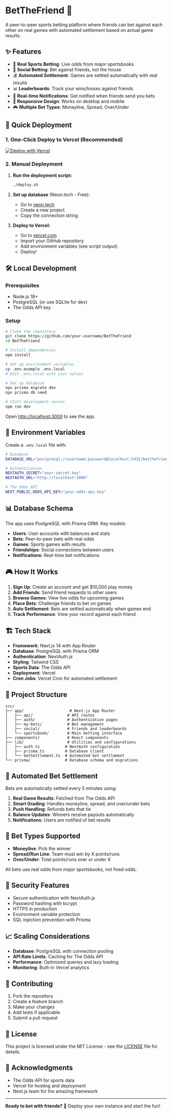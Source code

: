 # BetTheFriend 🎯

<!-- Trigger deployment with import fixes -->

A peer-to-peer sports betting platform where friends can bet against each other on real games with automated settlement based on actual game results.

## ✨ Features

- 🏈 **Real Sports Betting**: Live odds from major sportsbooks
- 👥 **Social Betting**: Bet against friends, not the house
- 💰 **Automated Settlement**: Games are settled automatically with real results
- 📊 **Leaderboards**: Track your wins/losses against friends
- 🔔 **Real-time Notifications**: Get notified when friends send you bets
- 📱 **Responsive Design**: Works on desktop and mobile
- 🎮 **Multiple Bet Types**: Moneyline, Spread, Over/Under

## 🚀 Quick Deployment

### 1. **One-Click Deploy to Vercel** (Recommended)

[![Deploy with Vercel](https://vercel.com/button)](https://vercel.com/new/clone?repository-url=https://github.com/your-username/BetTheFriend)

### 2. **Manual Deployment**

1. **Run the deployment script:**
   ```bash
   ./deploy.sh
   ```

2. **Set up database** (Neon.tech - Free):
   - Go to [neon.tech](https://neon.tech)
   - Create a new project
   - Copy the connection string

3. **Deploy to Vercel:**
   - Go to [vercel.com](https://vercel.com)
   - Import your GitHub repository
   - Add environment variables (see script output)
   - Deploy!

## 🛠️ Local Development

### Prerequisites
- Node.js 18+
- PostgreSQL (or use SQLite for dev)
- The Odds API key

### Setup
```bash
# Clone the repository
git clone https://github.com/your-username/BetTheFriend
cd BetTheFriend

# Install dependencies
npm install

# Set up environment variables
cp .env.example .env.local
# Edit .env.local with your values

# Set up database
npx prisma migrate dev
npx prisma db seed

# Start development server
npm run dev
```

Open [http://localhost:3000](http://localhost:3000) to see the app.

## 🔧 Environment Variables

Create a `.env.local` file with:

```bash
# Database
DATABASE_URL="postgresql://username:password@localhost:5432/betthefriend"

# Authentication
NEXTAUTH_SECRET="your-secret-key"
NEXTAUTH_URL="http://localhost:3000"

# The Odds API
NEXT_PUBLIC_ODDS_API_KEY="your-odds-api-key"
```

## 📊 Database Schema

The app uses PostgreSQL with Prisma ORM. Key models:

- **Users**: User accounts with balances and stats
- **Bets**: Peer-to-peer bets with real odds
- **Games**: Sports games with results
- **Friendships**: Social connections between users
- **Notifications**: Real-time bet notifications

## 🎮 How It Works

1. **Sign Up**: Create an account and get $10,000 play money
2. **Add Friends**: Send friend requests to other users
3. **Browse Games**: View live odds for upcoming games
4. **Place Bets**: Challenge friends to bet on games
5. **Auto Settlement**: Bets are settled automatically when games end
6. **Track Performance**: View your record against each friend

## 🏗️ Tech Stack

- **Framework**: Next.js 14 with App Router
- **Database**: PostgreSQL with Prisma ORM
- **Authentication**: NextAuth.js
- **Styling**: Tailwind CSS
- **Sports Data**: The Odds API
- **Deployment**: Vercel
- **Cron Jobs**: Vercel Cron for automated settlement

## 📁 Project Structure

```
src/
├── app/                    # Next.js App Router
│   ├── api/               # API routes
│   ├── auth/              # Authentication pages
│   ├── my-bets/           # Bet management
│   ├── social/            # Friends and leaderboards
│   └── sportsbook/        # Main betting interface
├── components/            # React components
├── lib/                   # Utilities and configurations
│   ├── auth.ts           # NextAuth configuration
│   ├── prisma.ts         # Database client
│   └── betSettlement.ts  # Automated bet settlement
└── prisma/               # Database schema and migrations
```

## 🔄 Automated Bet Settlement

Bets are automatically settled every 5 minutes using:

1. **Real Game Results**: Fetched from The Odds API
2. **Smart Grading**: Handles moneyline, spread, and over/under bets
3. **Push Handling**: Refunds bets that tie
4. **Balance Updates**: Winners receive payouts automatically
5. **Notifications**: Users are notified of bet results

## 🎯 Bet Types Supported

- **Moneyline**: Pick the winner
- **Spread/Run Line**: Team must win by X points/runs
- **Over/Under**: Total points/runs over or under X

All bets use real odds from major sportsbooks, not fixed odds.

## 🔐 Security Features

- Secure authentication with NextAuth.js
- Password hashing with bcrypt
- HTTPS in production
- Environment variable protection
- SQL injection prevention with Prisma

## 📈 Scaling Considerations

- **Database**: PostgreSQL with connection pooling
- **API Rate Limits**: Caching for The Odds API
- **Performance**: Optimized queries and lazy loading
- **Monitoring**: Built-in Vercel analytics

## 🤝 Contributing

1. Fork the repository
2. Create a feature branch
3. Make your changes
4. Add tests if applicable
5. Submit a pull request

## 📝 License

This project is licensed under the MIT License - see the [LICENSE](LICENSE) file for details.

## 🙏 Acknowledgments

- The Odds API for sports data
- Vercel for hosting and deployment
- Next.js team for the amazing framework

---

**Ready to bet with friends?** 🎉 Deploy your own instance and start the fun! 